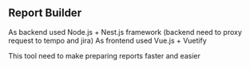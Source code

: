 ## Report Builder

As backend used Node.js + Nest.js framework (backend need to proxy request to tempo and jira)
As frontend used Vue.js + Vuetify

This tool need to make preparing reports faster and easier 
